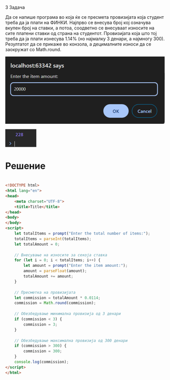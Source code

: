 3 Задача

Да се напише програма во која ќе се пресмета провизијата која студент треба да ја плати на ФИНКИ. Најпрво се внесува број кој означува вкупен број на ставки, а потоа, соодветно се внесуваат износите на сите платени ставки од страна на студентот. Провизијата која што тој треба да ја плати изнесува 1.14% (но најмалку 3 денари, а најмногу 300). Резултатот да се прикаже во конзола, а децималните износи да се заокружат со Math.round.

![image](img/3.1.png)

![image](img/3.2.png)





# Решение
```html

<!DOCTYPE html>
<html lang="en">
<head>
    <meta charset="UTF-8">
    <title>Title</title>
</head>
<body>
</body>
<script>
    let totalItems = prompt("Enter the total number of items:");
    totalItems = parseInt(totalItems);
    let totalAmount = 0;

    // Внесување на износите за секоја ставка
    for (let i = 0; i < totalItems; i++) {
        let amount = prompt("Enter the item amount:");
        amount = parseFloat(amount);
        totalAmount += amount;
    }

    // Пресметка на провизијата
    let commission = totalAmount * 0.0114;
    commission = Math.round(commission);

    // Обезбедување минимална провизија од 3 денари
    if (commission < 3) {
        commission = 3;
    }

    // Обезбедување максимална провизија од 300 денари
    if (commission > 300) {
        commission = 300;
    }
    console.log(commission);
</script>
</html>

```
